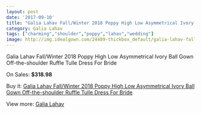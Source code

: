 ```yaml
---
layout: post
date: '2017-09-10'
title: "Galia Lahav Fall/Winter 2018 Poppy High Low Asymmetrical Ivory Ball Gown Off-the-shoulder Ruffle Tulle Dress For Bride"
category: Galia Lahav
tags: ["charming","shoulder","poppy","lahav","wedding"]
image: http://img.idealgown.com/24489-thickbox_default/galia-lahav-fall-winter-2018-poppy-high-low-asymmetrical-ivory-ball-gown-off-the-shoulder-ruffle-tulle-dress-for-bride.jpg
---
```

Galia Lahav Fall/Winter 2018 Poppy High Low Asymmetrical Ivory Ball Gown Off-the-shoulder Ruffle Tulle Dress For Bride

On Sales: **$318.98**
<a href="https://www.idealgown.com/en/galia-lahav/9664-galia-lahav-fall-winter-2018-poppy-high-low-asymmetrical-ivory-ball-gown-off-the-shoulder-ruffle-tulle-dress-for-bride.html"><amp-img layout="responsive" width="600" height="600" src="//img.idealgown.com/24489-thickbox_default/galia-lahav-fall-winter-2018-poppy-high-low-asymmetrical-ivory-ball-gown-off-the-shoulder-ruffle-tulle-dress-for-bride.jpg" alt="Galia Lahav Fall/Winter 2018 Poppy High Low Asymmetrical Ivory Ball Gown Off-the-shoulder Ruffle Tulle Dress For Bride 0" /></a>
<a href="https://www.idealgown.com/en/galia-lahav/9664-galia-lahav-fall-winter-2018-poppy-high-low-asymmetrical-ivory-ball-gown-off-the-shoulder-ruffle-tulle-dress-for-bride.html"><amp-img layout="responsive" width="600" height="600" src="//img.idealgown.com/24490-thickbox_default/galia-lahav-fall-winter-2018-poppy-high-low-asymmetrical-ivory-ball-gown-off-the-shoulder-ruffle-tulle-dress-for-bride.jpg" alt="Galia Lahav Fall/Winter 2018 Poppy High Low Asymmetrical Ivory Ball Gown Off-the-shoulder Ruffle Tulle Dress For Bride 1" /></a>

Buy it: [Galia Lahav Fall/Winter 2018 Poppy High Low Asymmetrical Ivory Ball Gown Off-the-shoulder Ruffle Tulle Dress For Bride](https://www.idealgown.com/en/galia-lahav/9664-galia-lahav-fall-winter-2018-poppy-high-low-asymmetrical-ivory-ball-gown-off-the-shoulder-ruffle-tulle-dress-for-bride.html "Galia Lahav Fall/Winter 2018 Poppy High Low Asymmetrical Ivory Ball Gown Off-the-shoulder Ruffle Tulle Dress For Bride")

View more: [Galia Lahav](https://www.idealgown.com/en/114-galia-lahav "Galia Lahav")